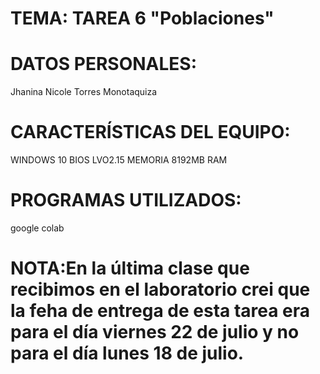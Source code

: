 # TEMA: TAREA 6 "Poblaciones"

# DATOS PERSONALES:

Jhanina Nicole Torres Monotaquiza

# CARACTERÍSTICAS DEL EQUIPO:

WINDOWS 10 BIOS LVO2.15 MEMORIA 8192MB RAM

# PROGRAMAS UTILIZADOS:

google colab

# NOTA:En la última clase que recibimos en el laboratorio crei que la feha de entrega de esta tarea era para el día viernes 22 de julio y no para el día lunes 18 de julio.
